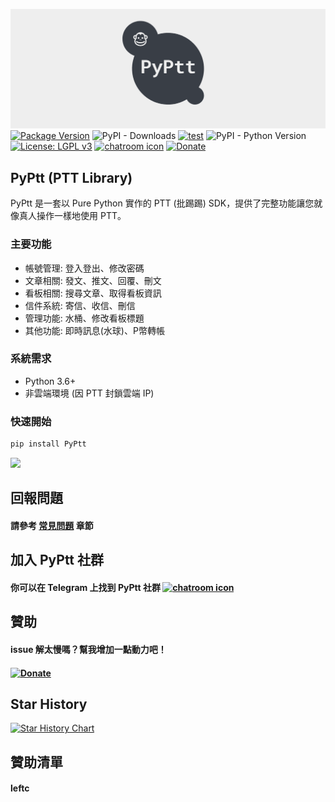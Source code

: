 ![](https://raw.githubusercontent.com/PttCodingMan/PyPtt/master/logo/facebook_cover_photo_2.png)
[![Package Version](https://img.shields.io/pypi/v/PyPtt.svg)](https://pypi.python.org/pypi/PyPtt)
![PyPI - Downloads](https://img.shields.io/pypi/dm/PyPtt)
[![test](https://github.com/PyPtt/PyPtt/actions/workflows/test.yml/badge.svg)](https://github.com/PyPtt/PyPtt/actions/workflows/test.yml)
![PyPI - Python Version](https://img.shields.io/pypi/pyversions/PyPtt)
[![License: LGPL v3](https://img.shields.io/badge/License-LGPL%20v3-blue.svg)](https://www.gnu.org/licenses/lgpl-3.0)
[![chatroom icon](https://patrolavia.github.io/telegram-badge/chat.png)](https://t.me/PyPtt)
[![Donate](https://img.shields.io/badge/Donate-PayPal-green.svg)](http://paypal.me/CodingMan)

## PyPtt (PTT Library)

PyPtt 是一套以 Pure Python 實作的 PTT (批踢踢) SDK，提供了完整功能讓您就像真人操作一樣地使用 PTT。

### 主要功能
- 帳號管理: 登入登出、修改密碼
- 文章相關: 發文、推文、回覆、刪文
- 看板相關: 搜尋文章、取得看板資訊
- 信件系統: 寄信、收信、刪信
- 管理功能: 水桶、修改看板標題
- 其他功能: 即時訊息(水球)、P幣轉帳

### 系統需求
- Python 3.6+
- 非雲端環境 (因 PTT 封鎖雲端 IP)

### 快速開始
```bash
pip install PyPtt
```
<img src="https://raw.githubusercontent.com/PyPtt/PyPtt/master/docs/_static/login_1.0.gif" width="560">

## 回報問題
#### 請參考 [常見問題](https://pyptt.cc/faq.html) 章節

## 加入 PyPtt 社群
#### 你可以在 Telegram 上找到 PyPtt 社群 [![chatroom icon](https://patrolavia.github.io/telegram-badge/chat.png)](https://t.me/PyPtt)

## 贊助
#### issue 解太慢嗎？幫我增加一點動力吧！
####
#### [![Donate](https://img.shields.io/badge/Donate-PayPal-green.svg)](http://paypal.me/CodingMan)

## Star History

[![Star History Chart](https://api.star-history.com/svg?repos=PyPtt/PyPtt&type=Date)](https://www.star-history.com/#PyPtt/PyPtt&Date)

## 贊助清單

#### leftc

